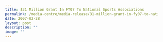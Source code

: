 ```yaml
---
title: $31 Million Grant In FY07 To National Sports Associations
permalink: /media-centre/media-release/31-million-grant-in-fy07-to-national-sports-associations/
date: 2007-02-28
layout: post
description: ""
image: ""
---
```

